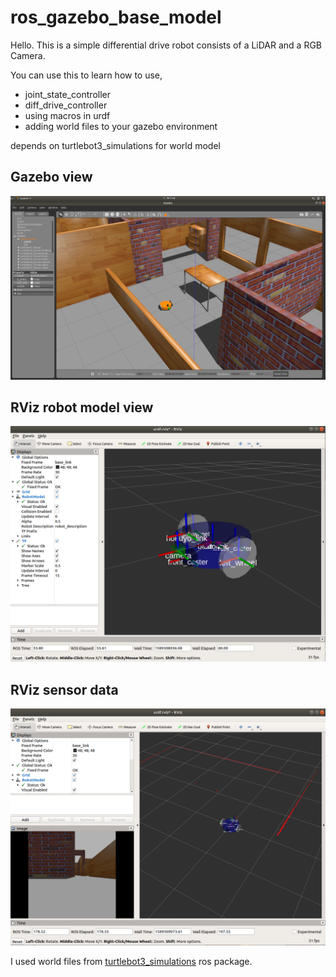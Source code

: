 # ros_gazebo_base_model
Hello. This is a simple differential drive robot consists of a LiDAR and a RGB Camera.

You can use this to learn how to use,
 - joint_state_controller
 - diff_drive_controller
 - using macros in urdf
 - adding world files to your gazebo environment 

depends on turtlebot3_simulations for world model

## Gazebo view
<img src="Images/2.png" width="700"/>

## RViz robot model view
<img src="Images/1.png" width="700"/>

## RViz sensor data
<img src="Images/3.png" width="700"/>

I used world files from [turtlebot3_simulations](https://github.com/ROBOTIS-GIT/turtlebot3_simulations) ros package.
 



